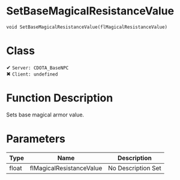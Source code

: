 # SetBaseMagicalResistanceValue
```
void SetBaseMagicalResistanceValue(flMagicalResistanceValue)
```
# Class
✔ `Server: CDOTA_BaseNPC`  
✖ `Client: undefined`  

# Function Description
Sets base magical armor value.
# Parameters
Type|Name|Description
--|--|--
float|flMagicalResistanceValue|No Description Set
